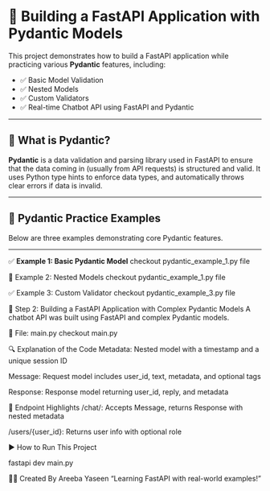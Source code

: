 # 🚀 Building a FastAPI Application with Pydantic Models

This project demonstrates how to build a FastAPI application while practicing various **Pydantic** features, including:

- ✅ Basic Model Validation  
- ✅ Nested Models  
- ✅ Custom Validators  
- ✅ Real-time Chatbot API using FastAPI and Pydantic

---

## 📘 What is Pydantic?

**Pydantic** is a data validation and parsing library used in FastAPI to ensure that the data coming in (usually from API requests) is structured and valid. It uses Python type hints to enforce data types, and automatically throws clear errors if data is invalid.

---

## 🧪 Pydantic Practice Examples

Below are three examples demonstrating core Pydantic features.

---

✅ **Example 1: Basic Pydantic Model**
  checkout pydantic_example_1.py file

🧱 Example 2: Nested Models
checkout pydantic_example_1.py file

✅ Example 3: Custom Validator
checkout pydantic_example_3.py file

💬 Step 2: Building a FastAPI Application with Complex Pydantic Models
A chatbot API was built using FastAPI and complex Pydantic models.

📁 File: main.py
checkout main.py

🔍 Explanation of the Code
Metadata: Nested model with a timestamp and a unique session ID

Message: Request model includes user_id, text, metadata, and optional tags

Response: Response model returning user_id, reply, and metadata

🔑 Endpoint Highlights
/chat/: Accepts Message, returns Response with nested metadata

/users/{user_id}: Returns user info with optional role

▶️ How to Run This Project

fastapi dev main.py

👩‍💻 Created By
Areeba Yaseen
“Learning FastAPI with real-world examples!”
